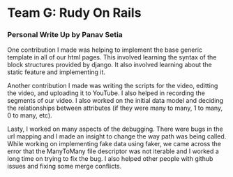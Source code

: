 # Team G: Rudy On Rails
### Personal Write Up by Panav Setia


One contribution I made was helping to implement the base generic template in all of our html pages. This involved learning the syntax of the block structures provided by django. It also involved learning about the static feature and implementing it.

Another contribution I made was writing the scripts for the video, editting the video, and uploading it to YouTube. I also helped in recording the segments of our video. I also worked on the initial data model and deciding the relationships between attributes (if they were many to many, 1 to many, 0 to many, etc).

Lasty, I worked on many aspects of the debugging. There were bugs in the url mapping and I made an insight to change the way path was being called. While working on implementing fake data using faker, we came across the error that the ManyToMany file descriptor was not iterable and I worked a long time on trying to fix the bug. I also helped other people with github issues and fixing some merge conflicts.   
